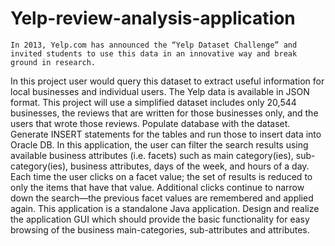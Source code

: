 # Yelp-review-analysis-application

    In 2013, Yelp.com has announced the “Yelp Dataset Challenge” and invited students to use this data in an innovative way and break ground in research. 
In this project user would query this dataset to extract useful information for local businesses and individual users.
    The Yelp data is available in JSON format. This project will use a simplified dataset includes only 20,544 businesses, the reviews that are written for those 
businesses only, and the users that wrote those reviews. Populate database with the dataset. Generate INSERT statements for the tables and run those to insert 
data into Oracle DB.
    In this application, the user can filter the search results using available business attributes (i.e. facets) such as main category(ies), sub-category(ies), 
business attributes, days of the week, and hours of a day. Each time the user clicks on a facet value; the set of results is reduced to only the items that 
have that value. Additional clicks continue to narrow down the search—the previous facet values are remembered and applied again. This application is a standalone 
Java application.
    Design and realize the application GUI which should provide the basic functionality for easy browsing of the business main-categories, sub-attributes and attributes.
